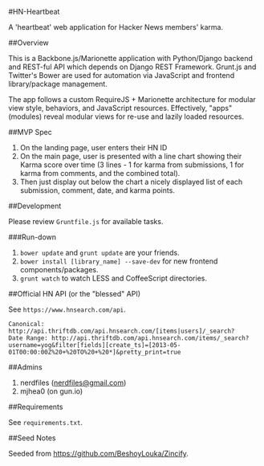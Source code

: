 #HN-Heartbeat

A 'heartbeat' web application for Hacker News members' karma.

##Overview

This is a Backbone.js/Marionette application with Python/Django backend and REST-ful 
API which depends on Django REST Framework. Grunt.js and Twitter's Bower are used for 
automation via JavaScript and frontend library/package management.

The app follows a custom RequireJS + Marionette architecture for modular view style, 
behaviors, and JavaScript resources. Effectively, "apps" (modules) reveal modular 
views for re-use and lazily loaded resources.

##MVP Spec

1. On the landing page, user enters their HN ID
2. On the main page, user is presented with a line chart showing their Karma score over time (3 lines - 1 for karma from submissions, 1 for karma from comments, and the combined total).
3. Then just display out below the chart a nicely displayed list of each submission, comment, date, and karma points.

##Development

Please review ``Gruntfile.js`` for available tasks.

###Run-down

1. ``bower update`` and ``grunt update`` are your friends.
2. ``bower install [library_name] --save-dev`` for new frontend components/packages.
3. ``grunt watch`` to watch LESS and CoffeeScript directories.

##Official HN API (or the "blessed" API)

See ``https://www.hnsearch.com/api``.

    Canonical: http://api.thriftdb.com/api.hnsearch.com/[items|users]/_search?
    Date Range: http://api.thriftdb.com/api.hnsearch.com/items/_search?username=yog&filter[fields][create_ts]=[2013-05-01T00:00:00Z%20+%20TO%20+%20*]&pretty_print=true

##Admins

1. nerdfiles (nerdfiles@gmail.com)
2. mjhea0 (on gun.io)

##Requirements

See ``requirements.txt``.

##Seed Notes

Seeded from https://github.com/BeshoyLouka/Zincify.
